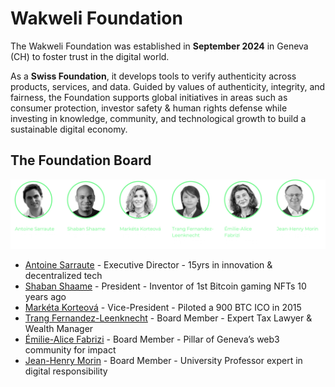 # Wakweli Foundation

The Wakweli Foundation was established in **September 2024** in Geneva (CH) to foster trust in the digital world. 

As a **Swiss Foundation**, it develops tools to verify authenticity across products, services, and data. Guided by values of authenticity, integrity, and fairness, the Foundation supports global initiatives in areas such as consumer protection, investor safety & human rights defense while investing in knowledge, community, and technological growth to build a sustainable digital economy.

## The Foundation Board

![Board](assets/board.png)

- [Antoine Sarraute](https://www.linkedin.com/in/antoine-sarraute/) - Executive Director - 15yrs in innovation & decentralized tech
- [Shaban Shaame](https://www.linkedin.com/in/shaban-shaame/) - President - Inventor of 1st Bitcoin gaming NFTs 10 years ago
- [Markéta Korteová](https://www.linkedin.com/in/marketakorteova/) - Vice-President - Piloted a 900 BTC ICO in 2015
- [Trang Fernandez-Leenknecht](https://www.linkedin.com/in/trangfernandezleenknecht/) - Board Member - Expert Tax Lawyer & Wealth Manager
- [Émilie-Alice Fabrizi](https://www.linkedin.com/in/emilie-alice-fabrizi-3046751a/) - Board Member - Pillar of Geneva’s web3 community for impact
- [Jean-Henry Morin](https://www.linkedin.com/in/jhmorin/) - Board Member - University Professor expert in digital responsibility
